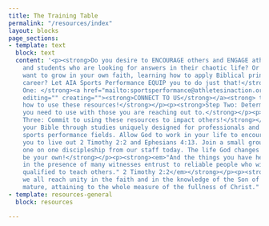 ```yaml
---
title: The Training Table
permalink: "/resources/index"
layout: blocks
page_sections:
- template: text
  block: text
  content: '<p><strong>Do you desire to ENCOURAGE others and ENGAGE athletes, colleagues
    and students who are looking for answers in their chaotic life? Or do you simply
    want to grow in your own faith, learning how to apply Biblical principles to your
    career? Let AIA Sports Performance EQUIP you to do just that!</strong></p><p><strong>Step
    One: </strong><a href="mailto:sportsperformance@athletesinaction.org" title=""
    editing="" creating=""><strong>CONNECT TO US</strong></a><strong> to find out
    how to use these resources!</strong></p><p><strong>Step Two: Determine which resource
    you need to use with those you are reaching out to.</strong></p><p><strong>Step
    Three: Commit to using these resources to impact others!</strong></p><p><strong>EXPLORE
    your Bible through studies uniquely designed for professionals and students in
    sports performance fields. Allow God to work in your life to encourage and equip
    you to live out 2 Timothy 2:2 and Ephesians 4:13. Join a small group or receive
    one on one discipleship from our staff today. The life God changes might just
    be your own!</strong></p><p><strong><em>"And the things you have heard me say
    in the presence of many witnesses entrust to reliable people who will also be
    qualified to teach others." 2 Timothy 2:2</em></strong></p><p><strong><em>"...until
    we all reach unity in the faith and in the knowledge of the Son of God and become
    mature, attaining to the whole measure of the fullness of Christ." Ephesians 4:13</em></strong></p><p></p>'
- template: resources-general
  block: resources

---
```

